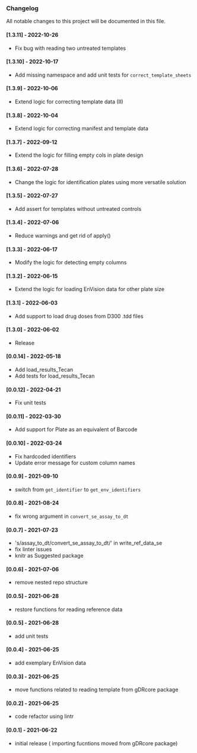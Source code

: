 <h3 align = "left"><strong>Changelog</strong></h3>

All notable changes to this project will be documented in this file.


#### [1.3.11] - 2022-10-26
- Fix bug with reading two untreated templates

#### [1.3.10] - 2022-10-17
- Add missing namespace and add unit tests for `correct_template_sheets`

#### [1.3.9] - 2022-10-06
- Extend logic for correcting template data (II)

#### [1.3.8] - 2022-10-04
- Extend logic for correcting manifest and template data

#### [1.3.7] - 2022-09-12
- Extend the logic for filling empty cols in plate design

#### [1.3.6] - 2022-07-28
- Change the logic for identification plates using more versatile solution

#### [1.3.5] - 2022-07-27
- Add assert for templates without untreated controls

#### [1.3.4] - 2022-07-06
- Reduce warnings and get rid of apply()

#### [1.3.3] - 2022-06-17
- Modify the logic for detecting empty columns

#### [1.3.2] - 2022-06-15
- Extend the logic for loading EnVision data for other plate size

#### [1.3.1] - 2022-06-03
- Add support to load drug doses from D300 .tdd files

#### [1.3.0] - 2022-06-02
- Release

#### [0.0.14] - 2022-05-18
- Add load_results_Tecan
- Add tests for load_results_Tecan

#### [0.0.12] - 2022-04-21
- Fix unit tests

#### [0.0.11] - 2022-03-30
- Add support for Plate as an equivalent of Barcode

#### [0.0.10] - 2022-03-24
- Fix hardcoded identifiers
- Update error message for custom column names

#### [0.0.9] - 2021-09-10
- switch from `get_identifier` to `get_env_identifiers`

#### [0.0.8] - 2021-08-24
- fix wrong argument in `convert_se_assay_to_dt`

#### [0.0.7] - 2021-07-23
- 's/assay_to_dt/convert_se_assay_to_dt/' in write_ref_data_se
- fix linter issues
- knitr as Suggested package

#### [0.0.6] - 2021-07-06
- remove nested repo structure

#### [0.0.5] - 2021-06-28
- restore functions for reading reference data

#### [0.0.5] - 2021-06-28
- add unit tests

#### [0.0.4] - 2021-06-25
- add exemplary EnVision data

#### [0.0.3] - 2021-06-25
- move functions related to reading template from gDRcore package

#### [0.0.2] - 2021-06-25
- code refactor using lintr

#### [0.0.1] - 2021-06-22
- initial release ( importing fucntions moved from gDRcore package)
